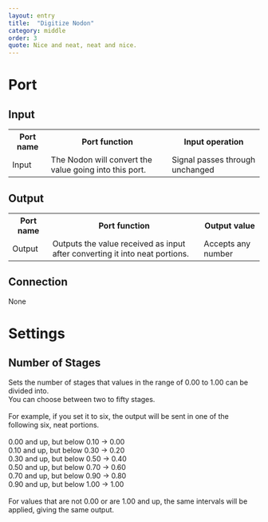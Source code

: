 ```yaml
---
layout: entry
title:  "Digitize Nodon"
category: middle
order: 3
quote: Nice and neat, neat and nice.
---
```

<h1>Port</h1>
<h2>Input</h2>
<table class="wrapped">
  <colgroup>
    <col />
    <col />
    <col />
  </colgroup>
  <tbody>
    <tr>
      <th>Port name</th>
      <th>Port function</th>
      <th>Input operation</th>
    </tr>
    <tr>
      <td label="Port name"><span>Input</span></td>
      <td label="Port function"><span>The Nodon will convert the value going into this port.</span></td>
      <td label="Input operation"><span>Signal passes through unchanged</span></td>
    </tr>
  </tbody>
</table>
<h2>Output</h2>
<table class="wrapped">
  <colgroup>
    <col />
    <col />
    <col />
  </colgroup>
  <tbody>
    <tr>
      <th>Port name</th>
      <th>Port function</th>
      <th>Output value</th>
    </tr>
    <tr>
      <td label="Port name"><span>Output</span></td>
      <td label="Port function">
        <span>Outputs the value received as input after converting it into neat portions.</span>
      </td>
      <td label="Output value"><span>Accepts any number</span></td>
    </tr>
  </tbody>
</table>
<h2>Connection</h2>
<p>None</p>
<h1>Settings</h1>
<h2>Number of Stages</h2>
<p>Sets the number of stages that values in the range of 0.00 to 1.00 can be divided into.<br />You can choose between two to fifty stages.<br /><br />For example, if you set it to six, the output will be sent in one of the following six, neat portions.<br /><br />0.00 and up, but below 0.10 → 0.00<br />0.10 and up, but below 0.30 → 0.20<br />0.30 and up, but below 0.50 → 0.40<br />0.50 and up, but below 0.70 → 0.60<br />0.70 and up, but below 0.90 → 0.80<br />0.90 and up, but below 1.00 → 1.00<br /><br />For values that are not 0.00 or are 1.00 and up, the same intervals will be applied, giving the same output.</p>
